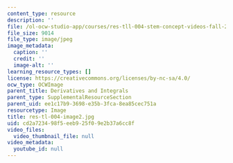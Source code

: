 ```yaml
---
content_type: resource
description: ''
file: /ol-ocw-studio-app/courses/res-tll-004-stem-concept-videos-fall-2013/cd2a723498f5eeb925f09e2b37a6cc8f_res-tl-004-image2.jpg
file_size: 9014
file_type: image/jpeg
image_metadata:
  caption: ''
  credit: ''
  image-alt: ''
learning_resource_types: []
license: https://creativecommons.org/licenses/by-nc-sa/4.0/
ocw_type: OCWImage
parent_title: Derivatives and Integrals
parent_type: SupplementalResourceSection
parent_uid: ee1c17b9-3698-e35b-3fca-8ea85cec751a
resourcetype: Image
title: res-tl-004-image2.jpg
uid: cd2a7234-98f5-eeb9-25f0-9e2b37a6cc8f
video_files:
  video_thumbnail_file: null
video_metadata:
  youtube_id: null
---
```

